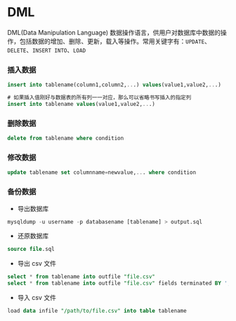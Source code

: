 # DML

DML(Data Manipulation Language) 数据操作语言，供用户对数据库中数据的操作，包括数据的增加、删除、更新，载入等操作。常用关键字有：`UPDATE`、`DELETE`、`INSERT INTO`、`LOAD`

### 插入数据

```sql
insert into tablename(column1,column2,...) values(value1,value2,...)

# 如果插入值刚好与数据表的所有列一一对应，那么可以省略书写插入的指定列
insert into tablename values(value1,value2,...)
```

### 删除数据

```sql
delete from tablename where condition
```

### 修改数据

```sql
update tablename set columnname=newvalue,... where condition
```

### 备份数据

- 导出数据库

```sql
mysqldump -u username -p databasename [tablename] > output.sql
```

- 还原数据库

```sql
source file.sql
```

- 导出 csv 文件

```sql
select * from tablename into outfile "file.csv"
select * from tablename into outfile "file.csv" fields terminated BY ',' optionally enclosed by '"' lines terminated by '\n'
```

- 导入 csv 文件

```sql
load data infile "/path/to/file.csv" into table tablename
```

## 